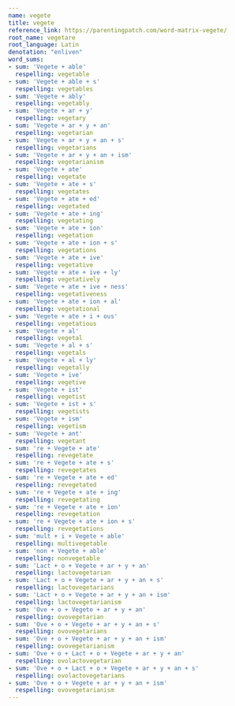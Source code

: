 ```yaml
---
name: vegete
title: vegete
reference_link: https://parentingpatch.com/word-matrix-vegete/
root_name: vegetare
root_language: Latin
denotation: "enliven"
word_sums:
- sum: 'Vegete + able'
  respelling: vegetable
- sum: 'Vegete + able + s'
  respelling: vegetables
- sum: 'Vegete + ably'
  respelling: vegetably
- sum: 'Vegete + ar + y'
  respelling: vegetary
- sum: 'Vegete + ar + y + an'
  respelling: vegetarian
- sum: 'Vegete + ar + y + an + s'
  respelling: vegetarians
- sum: 'Vegete + ar + y + an + ism'
  respelling: vegetarianism
- sum: 'Vegete + ate'
  respelling: vegetate
- sum: 'Vegete + ate + s'
  respelling: vegetates
- sum: 'Vegete + ate + ed'
  respelling: vegetated
- sum: 'Vegete + ate + ing'
  respelling: vegetating
- sum: 'Vegete + ate + ion'
  respelling: vegetation
- sum: 'Vegete + ate + ion + s'
  respelling: vegetations
- sum: 'Vegete + ate + ive'
  respelling: vegetative
- sum: 'Vegete + ate + ive + ly'
  respelling: vegetatively
- sum: 'Vegete + ate + ive + ness'
  respelling: vegetativeness
- sum: 'Vegete + ate + ion + al'
  respelling: vegetational
- sum: 'Vegete + ate + i + ous'
  respelling: vegetatious
- sum: 'Vegete + al'
  respelling: vegetal
- sum: 'Vegete + al + s'
  respelling: vegetals
- sum: 'Vegete + al + ly'
  respelling: vegetally
- sum: 'Vegete + ive'
  respelling: vegetive
- sum: 'Vegete + ist'
  respelling: vegetist
- sum: 'Vegete + ist + s'
  respelling: vegetists
- sum: 'Vegete + ism'
  respelling: vegetism
- sum: 'Vegete + ant'
  respelling: vegetant
- sum: 're + Vegete + ate'
  respelling: revegetate
- sum: 're + Vegete + ate + s'
  respelling: revegetates
- sum: 're + Vegete + ate + ed'
  respelling: revegetated
- sum: 're + Vegete + ate + ing'
  respelling: revegetating
- sum: 're + Vegete + ate + ion'
  respelling: revegetation
- sum: 're + Vegete + ate + ion + s'
  respelling: revegetations
- sum: 'mult + i + Vegete + able'
  respelling: multivegetable
- sum: 'non + Vegete + able'
  respelling: nonvegetable
- sum: 'Lact + o + Vegete + ar + y + an'
  respelling: lactovegetarian
- sum: 'Lact + o + Vegete + ar + y + an + s'
  respelling: lactovegetarians
- sum: 'Lact + o + Vegete + ar + y + an + ism'
  respelling: lactovegetarianism
- sum: 'Ove + o + Vegete + ar + y + an'
  respelling: ovovegetarian
- sum: 'Ove + o + Vegete + ar + y + an + s'
  respelling: ovovegetarians
- sum: 'Ove + o + Vegete + ar + y + an + ism'
  respelling: ovovegetarianism
- sum: 'Ove + o + Lact + o + Vegete + ar + y + an'
  respelling: ovolactovegetarian
- sum: 'Ove + o + Lact + o + Vegete + ar + y + an + s'
  respelling: ovolactovegetarians
- sum: 'Ove + o + Vegete + ar + y + an + ism'
  respelling: ovovegetarianism
---
```

